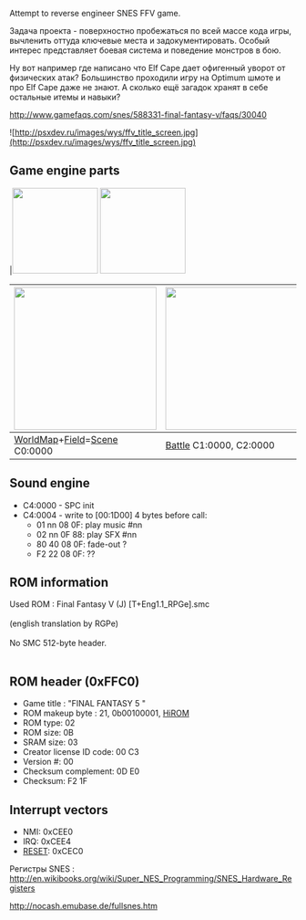 Attempt to reverse engineer SNES FFV game.

Задача проекта - поверхностно пробежаться по всей массе кода игры, вычленить оттуда ключевые места и задокументировать. Особый интерес представляет боевая система и поведение монстров в бою.

Ну вот например где написано что Elf Cape дает офигенный уворот от физических атак? Большинство проходили игру на Optimum шмоте и про Elf Cape даже не знают. А сколько ещё загадок хранят в себе остальные итемы и навыки?

http://www.gamefaqs.com/snes/588331-final-fantasy-v/faqs/30040

![http://psxdev.ru/images/wys/ffv_title_screen.jpg](http://psxdev.ru/images/wys/ffv_title_screen.jpg)

## Game engine parts ##

|<img src='http://psxdev.ru/images/wys/ffv_world.jpg' width='150px'> <img src='http://psxdev.ru/images/wys/ffv_field.jpg' width='150px'><table><thead><th><img src='http://psxdev.ru/images/wys/ffv_battle.jpg' width='250px'></th><th><img src='http://psxdev.ru/images/wys/ffv_menu.jpg' width='250px'></th><th><img src='http://psxdev.ru/images/wys/ffv_bgfx.jpg' width='250px'></th></thead><tbody>
<tr><td><a href='WorldMap.md'>WorldMap</a>+<a href='Field.md'>Field</a>=<a href='Scene.md'>Scene</a> C0:0000</td><td><a href='Battle.md'>Battle</a> C1:0000, C2:0000</td><td><a href='Menu.md'>Menu</a> C2:A000</td><td><a href='BGFX.md'>BGFX</a> C3:0000</td></tr></tbody></table>

<h2>Sound engine</h2>

<ul><li>C4:0000 - SPC init<br>
</li><li>C4:0004 - write to [00:1D00] 4 bytes before call:<br>
<ul><li>01 nn 08 0F: play music #nn<br>
</li><li>02 nn 0F 88: play SFX #nn<br>
</li><li>80 40 08 0F: fade-out ?<br>
</li><li>F2 22 08 0F: ??</li></ul></li></ul>

<h2>ROM information</h2>

Used ROM : Final Fantasy V (J) [T+Eng1.1_RPGe].smc<br>
<br>
(english translation by RGPe)<br>
<br>
No SMC 512-byte header.<br>
<br>
<h2>ROM header (0xFFC0)</h2>

<ul><li>Game title : "FINAL FANTASY 5      "<br>
</li><li>ROM makeup byte : 21, 0b00100001, <a href='HiROM.md'>HiROM</a>
</li><li>ROM type: 02<br>
</li><li>ROM size: 0B<br>
</li><li>SRAM size: 03<br>
</li><li>Creator license ID code: 00 C3<br>
</li><li>Version #: 00<br>
</li><li>Checksum complement: 0D E0<br>
</li><li>Checksum: F2 1F</li></ul>

<h2>Interrupt vectors</h2>

<ul><li>NMI: 0xCEE0<br>
</li><li>IRQ: 0xCEE4<br>
</li><li><a href='RESET.md'>RESET</a>: 0xCEC0</li></ul>

Регистры SNES : <a href='http://en.wikibooks.org/wiki/Super_NES_Programming/SNES_Hardware_Registers'>http://en.wikibooks.org/wiki/Super_NES_Programming/SNES_Hardware_Registers</a>

<a href='http://nocash.emubase.de/fullsnes.htm'>http://nocash.emubase.de/fullsnes.htm</a>